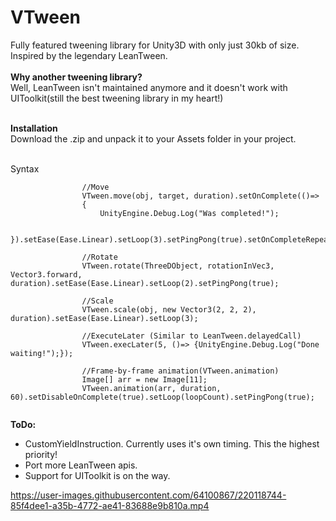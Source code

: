# VTween
 Fully featured tweening library for Unity3D with only just 30kb of size. Inspired by the legendary LeanTween.  
 <br>**Why another tweening library?**</br>
 Well, LeanTween isn't maintained anymore and it doesn't work with UIToolkit(still the best tweening library in my heart!)  
 
 <br>**Installation**</br>
Download the .zip and unpack it to your Assets folder in your project.

 <br>Syntax</br>
```
                //Move
                VTween.move(obj, target, duration).setOnComplete(()=>
                {
                    UnityEngine.Debug.Log("Was completed!");
                    
                }).setEase(Ease.Linear).setLoop(3).setPingPong(true).setOnCompleteRepeat(true);

                //Rotate
                VTween.rotate(ThreeDObject, rotationInVec3, Vector3.forward, duration).setEase(Ease.Linear).setLoop(2).setPingPong(true);
                
                //Scale
                VTween.scale(obj, new Vector3(2, 2, 2), duration).setEase(Ease.Linear).setLoop(3);

                //ExecuteLater (Similar to LeanTween.delayedCall)
                VTween.execLater(5, ()=> {UnityEngine.Debug.Log("Done waiting!");});
                
                //Frame-by-frame animation(VTween.animation)
                Image[] arr = new Image[11];
                VTween.animation(arr, duration, 60).setDisableOnComplete(true).setLoop(loopCount).setPingPong(true);
                
```
 
 **ToDo:**  
 - CustomYieldInstruction. Currently uses it's own timing. This the highest priority!  
 - Port more LeanTween apis.    
 - Support for UIToolkit is on the way. 

https://user-images.githubusercontent.com/64100867/220118744-85f4dee1-a35b-4772-ae41-83688e9b810a.mp4

